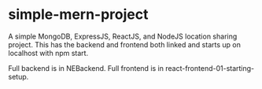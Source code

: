 # simple-mern-project
A simple MongoDB, ExpressJS, ReactJS, and NodeJS location sharing project. This has the backend and frontend both linked and starts up on localhost with npm start.

Full backend is in NEBackend.
Full frontend is in react-frontend-01-starting-setup.

